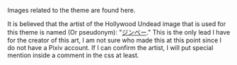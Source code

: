 Images related to the theme are found here.

It is believed that the artist of the Hollywood Undead image that is used for this theme is named (Or pseudonym): "<a href="https://www.pixiv.net/member.php?id=1474757">ジンベー</a>." This is the only lead I have for the creator of this art, I am not sure who made this at this point since I do not have a Pixiv account. If I can confirm the artist, I will put special mention inside a comment in the css at least.
